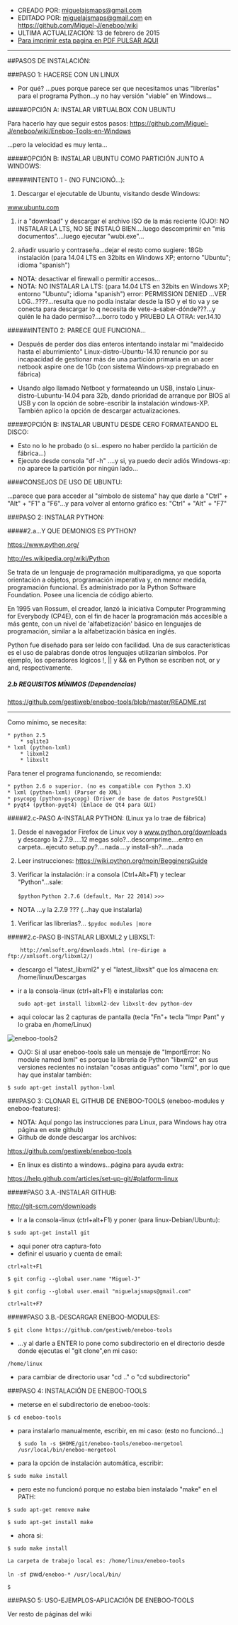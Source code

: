* CREADO POR: miguelajsmaps@gmail.com
* EDITADO POR: miguelajsmaps@gmail.com en https://github.com/Miguel-J/eneboo/wiki
* ULTIMA ACTUALIZACIÓN: 13 de febrero de 2015
* [Para imprimir esta pagina en PDF PULSAR AQUI](https://gitprint.com/Miguel-J/eneboo/wiki/EnebooTools---Instalaci%C3%B3n-en-linux)

----

##PASOS DE INSTALACIÓN:

###PASO 1: HACERSE CON UN LINUX
* Por qué? ...pues porque parece ser que necesitamos unas "librerías" para el programa Python...y no hay versión "viable" en Windows...

#####OPCIÓN A: INSTALAR VIRTUALBOX CON UBUNTU 

Para hacerlo hay que seguir estos pasos:
https://github.com/Miguel-J/eneboo/wiki/Eneboo-Tools-en-Windows

...pero la velocidad es muy lenta...

#####OPCIÓN B: INSTALAR UBUNTU COMO PARTICIÓN JUNTO A WINDOWS:

######INTENTO 1 - (NO FUNCIONÓ...):
1.  Descargar el ejecutable de Ubuntu, visitando desde Windows:

www.ubuntu.com

1. ir a "download" y descargar el archivo ISO de la más reciente (OJO!: NO INSTALAR LA LTS, NO SE INSTALÓ BIEN....luego descomprimir en "mis documentos"....luego ejecutar "wubi.exe"...

1. añadir usuario y contraseña...dejar el resto como sugiere: 18Gb instalación (para 14.04 LTS en 32bits en Windows XP; entorno "Ubuntu"; idioma "spanish")
* NOTA: desactivar el firewall o permitir accesos...
* NOTA: NO INSTALAR LA LTS: (para 14.04 LTS en 32bits en Windows XP; entorno "Ubuntu"; idioma "spanish") error: PERMISSION DENIED ...VER LOG...????...resulta que no podía instalar desde la ISO y el tio va y se conecta para descargar lo q necesita de vete-a-saber-dónde???...y quién le ha dado permiso?....borro todo y PRUEBO LA OTRA: ver.14.10

######INTENTO 2: PARECE QUE FUNCIONA...

* Después de perder dos días enteros intentando instalar mi "maldecido hasta el aburrimiento" Linux-distro-Ubuntu-14.10 renuncio por su incapacidad de gestionar más de una partición primaria en un acer netbook aspire one de 1Gb (con sistema Windows-xp pregrabado en fábrica)

* Usando algo llamado Netboot y formateando un USB, instalo Linux-distro-Lubuntu-14.04 para 32b, dando prioridad de arranque por BIOS al USB y con la opción de sobre-escribir la instalación windows-XP. También aplico la opción de descargar actualizaciones.

#####OPCIÓN B: INSTALAR UBUNTU DESDE CERO FORMATEANDO EL DISCO:

* Esto no lo he probado (o si...espero no haber perdido la partición de fábrica...) 
* Ejecuto desde consola "df -h" ....y si, ya puedo decir adiós Windows-xp: no aparece la partición por ningún lado...

####CONSEJOS DE USO DE UBUNTU:

...parece que para acceder al "símbolo de sistema" hay que darle a "Ctrl" + "Alt" +  "F1" a "F6"...y para volver al entorno gráfico es:  "Ctrl" + "Alt" +  "F7"

###PASO 2: INSTALAR PYTHON:

#####2.a...Y QUE DEMONIOS ES PYTHON?


https://www.python.org/

http://es.wikipedia.org/wiki/Python

Se trata de un lenguaje de programación multiparadigma, ya que soporta orientación a objetos, programación imperativa y, en menor medida, programación funcional. Es administrado por la Python Software Foundation. Posee una licencia de código abierto.

En 1995 van Rossum, el creador, lanzó la iniciativa Computer Programming for Everybody (CP4E), con el fin de hacer la programación más accesible a más gente, con un nivel de 'alfabetización' básico en lenguajes de programación, similar a la alfabetización básica en inglés.

Python fue diseñado para ser leído con facilidad. Una de sus características es el uso de palabras donde otros lenguajes utilizarían símbolos. Por ejemplo, los operadores lógicos !, || y && en Python se escriben not, or y and, respectivamente.


##### 2.b REQUISITOS MÍNIMOS (Dependencias)

https://github.com/gestiweb/eneboo-tools/blob/master/README.rst

---------
Como mínimo, se necesita:

    * python 2.5 
        * sqlite3
    * lxml (python-lxml)
        * libxml2
        * libxslt
    
Para tener el programa funcionando, se recomienda:

    * python 2.6 o superior. (no es compatible con Python 3.X)
    * lxml (python-lxml) (Parser de XML)
    * psycopg (python-psycopg) (Driver de base de datos PostgreSQL)
    * pyqt4 (python-pyqt4) (Enlace de Qt4 para GUI)

#####2.c-PASO A-INSTALAR PYTHON: (Linux ya lo trae de fábrica) 

1. Desde el navegador Firefox de Linux voy a www.python.org/downloads y descargo la 2.7.9.....12 megas solo?...descomprime....entro en carpeta...ejecuto setup.py?....nada....y install-sh?....nada

1. Leer instrucciones: https://wiki.python.org/moin/BegginersGuide

1. Verificar la instalación: ir a consola (Ctrl+Alt+F1) y teclear "Python"...sale:

      `$python`
      `Python 2.7.6 (default, Mar 22 2014)`
      `>>>`

* NOTA ...y la 2.7.9 ??? (...hay que instalarla)

1. Verificar las librerias?... 
       `$pydoc modules |more`

#####2.c-PASO B-INSTALAR LIBXML2 y LIBXSLT:

        http://xmlsoft.org/downloads.html (re-dirige a ftp://xmlsoft.org/libxml2/)

* descargo el "latest_libxml2" y el "latest_libxslt" que los almacena en: /home/linux/Descargas

* ir a la consola-linux (ctrl+alt+F1) e instalarlas con:

  `sudo apt-get install libxml2-dev libxslt-dev python-dev`

* aqui colocar las 2 capturas de pantalla (tecla "Fn"+ tecla "Impr Pant" y lo graba en /home/Linux)

![eneboo-tools2](https://raw.githubusercontent.com/Miguel-J/eneboo/master/imagen/eneboo-tools/eneboo-tools2.jpg)

* OJO: Si al usar eneboo-tools sale un mensaje de "ImportError: No module named lxml" es porque la librería de Python "libxml2" en sus versiones recientes no instalan "cosas antiguas" como "lxml", por lo que hay que instalar también:

`$ sudo apt-get install python-lxml`

###PASO 3: CLONAR EL GITHUB DE ENEBOO-TOOLS (eneboo-modules y eneboo-features): 

* NOTA: Aquí pongo las instrucciones para Linux, para Windows hay otra página en este github)
* Github de donde descargar los archivos:

https://github.com/gestiweb/eneboo-tools

* En linux es distinto a windows...página para ayuda extra:

https://help.github.com/articles/set-up-git/#platform-linux

#####PASO 3.A.-INSTALAR GITHUB:

http://git-scm.com/downloads

* Ir a la consola-linux (ctrl+alt+F1) y poner (para linux-Debian/Ubuntu):

`$ sudo apt-get install git`

* aqui poner otra captura-foto
* definir el usuario y cuenta de email:

`ctrl+alt+F1`

`$ git config --global user.name "Miguel-J"`

`$ git config --global user.email "miguelajsmaps@gmail.com"`

`ctrl+alt+F7`

#####PASO 3.B.-DESCARGAR ENEBOO-MODULES:

`$ git clone https://github.com/gestiweb/eneboo-tools`

* ...y al darle a ENTER lo pone como subdirectorio en el directorio desde donde ejecutas el "git clone",en mi caso:

`/home/linux`

* para cambiar de directorio usar "cd .." o "cd subdirectorio"


###PASO 4: INSTALACIÓN DE ENEBOO-TOOLS

* meterse en el subdirectorio de eneboo-tools:

`$ cd eneboo-tools`

* para instalarlo manualmente, escribir, en mi caso: (esto no funcionó...)

    `$ sudo ln -s $HOME/git/eneboo-tools/eneboo-mergetool /usr/local/bin/eneboo-mergetool`


* para la opción de instalación automática, escribir:

`$ sudo make install`

* pero este no funcionó porque no estaba bien instalado "make" en el PATH:

`$ sudo apt-get remove make`

`$ sudo apt-get install make`

* ahora si:

`$ sudo make install`

`La carpeta de trabajo local es: /home/linux/eneboo-tools`

`ln -sf `pwd`/eneboo-* /usr/local/bin/`

`$ `

###PASO 5: USO-EJEMPLOS-APLICACIÓN DE ENEBOO-TOOLS

Ver resto de páginas del wiki